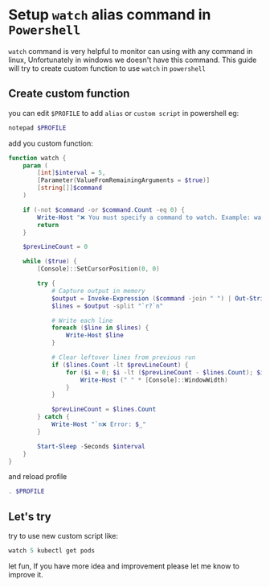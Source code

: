 # Setup `watch` alias command in `Powershell`

`watch` command is very helpful to monitor can using with any command in linux, Unfortunately in windows we doesn't have this command. This guide will try to create custom function to use `watch` in `powershell`

## Create custom function

you can edit `$PROFILE` to add `alias` or `custom script` in powershell eg:

```powershell
notepad $PROFILE
```

add you custom function:

```powershell
function watch {
    param (
        [int]$interval = 5,
        [Parameter(ValueFromRemainingArguments = $true)]
        [string[]]$command
    )

    if (-not $command -or $command.Count -eq 0) {
        Write-Host "❌ You must specify a command to watch. Example: watch 5 kubectl get pods"
        return
    }

    $prevLineCount = 0

    while ($true) {
        [Console]::SetCursorPosition(0, 0)

        try {
            # Capture output in memory
            $output = Invoke-Expression ($command -join " ") | Out-String
            $lines = $output -split "`r?`n"

            # Write each line
            foreach ($line in $lines) {
                Write-Host $line
            }

            # Clear leftover lines from previous run
            if ($lines.Count -lt $prevLineCount) {
                for ($i = 0; $i -lt ($prevLineCount - $lines.Count); $i++) {
                    Write-Host (" " * [Console]::WindowWidth)
                }
            }

            $prevLineCount = $lines.Count
        } catch {
            Write-Host "`n❌ Error: $_"
        }

        Start-Sleep -Seconds $interval
    }
}
```

and reload profile

```powershell
. $PROFILE
```

## Let's try

try to use new custom script like:

```powershell
watch 5 kubectl get pods
```

let fun, If you have more idea and improvement please let me know to improve it.
